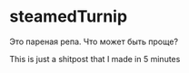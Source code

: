 # steamedTurnip
Это пареная репа. Что может быть проще?

This is just a shitpost that I made in 5 minutes

